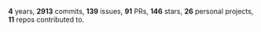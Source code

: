 **4** years, **2913** commits, **139** issues, **91** PRs, **146** stars, **26** personal projects, **11** repos contributed to.

